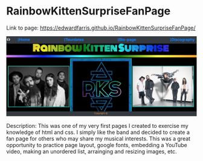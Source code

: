 # RainbowKittenSurpriseFanPage
Link to page: https://edwardfarris.github.io/RainbowKittenSurpriseFanPage/

![RainbowKittenSurpriseFanPage](screenshot.png)

Description: This was one of my very first pages I created to exercise my knowledge of html and css. I simply like the band and decided to create a fan page for others who may share my musical interests. This was a great opportunity to practice page layout, google fonts, embedding a YouTube video, making an unordered list, arrainging and resizing images, etc.



